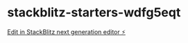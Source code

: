 # stackblitz-starters-wdfg5eqt

[Edit in StackBlitz next generation editor ⚡️](https://stackblitz.com/~/github.com/alanis32/stackblitz-starters-wdfg5eqt)